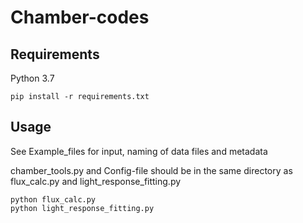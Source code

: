 # Chamber-codes

## Requirements
Python 3.7

    pip install -r requirements.txt

## Usage
See Example_files for input, naming of data files and metadata

chamber_tools.py and Config-file should be in the same directory as flux_calc.py and light_response_fitting.py

    python flux_calc.py
	python light_response_fitting.py
